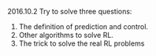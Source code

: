 2016.10.2  Try to solve three questions:
1. The definition of prediction and control. 
2. Other algorithms to solve RL. 
3. The trick to solve the real RL problems